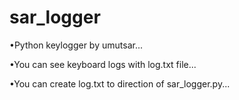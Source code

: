 # sar_logger

•Python keylogger by umutsar...

•You can see keyboard logs with log.txt file...

•You can create log.txt to direction of sar_logger.py...
